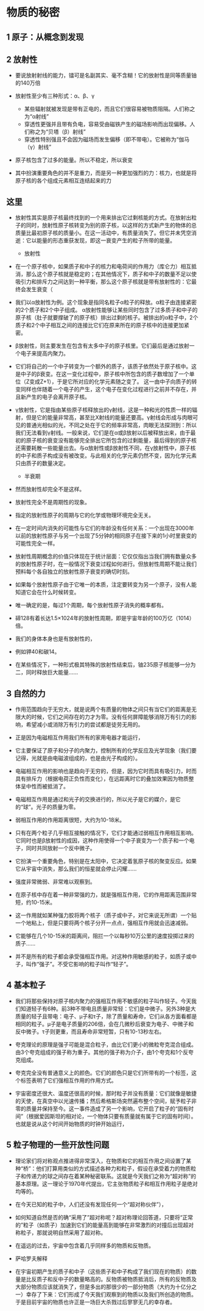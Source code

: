 # 物质的秘密

## 1 原子：从概念到发现

## 2 放射性

- 要说放射射线的能力，镭可是名副其实、毫不含糊！它的放射性是同等质量铀的140万倍

- 放射性至少有三种形式：α、β、γ
    - 某些辐射就被发现是带有正电的，而且它们很容易被物质阻隔。人们称之为“α射线”
    - 穿透性更强并且带有负电，容易受由磁铁产生的磁场影响而出现偏移。人们称之为“贝塔（β）射线”
    - 穿透性特别强且不会因为磁场而发生偏移（即不带电）。它被称为“伽马（γ）射线”

- 原子核包含了过多的能量。所以不稳定，所以衰变

- 其中扮演重要角色的并不是重力，而是另一种更加强烈的力：核力，也就是将原子核的各个组成元素相互连结起来的力

## 这里

- 放射性其实是原子核最终找到的一个用来排出它过剩核能的方式。在放射出粒子的同时，放射性原子核转变为别的原子核，以这样的方式新产生的物体的总质量比最初原子核的质量小。在这一活动中，有质量消失了。但它并未凭空消逝：它以能量的形态重获发现，即这一衰变产生的粒子所带的能量。
    * 放射性

- 在一个原子核中，如果质子和中子的核力和电荷间的作用力（库仑力）相互抵消，那么这个原子核就是稳定的；在其他情况下，质子和中子的数量不足以使吸引力和排斥力之间达到一种平衡，那么这个原子核就是带有放射性的：它最终会发生衰变（

- 我们以α放射性为例。这个现象是指同名粒子α粒子的释放。α粒子由连接紧密的2个质子和2个中子组成。 α放射性能够让某些同时包含了过多质子和中子的原子核（肚子就要撑破了的原子核）排出过剩的核子。被排出的α粒子中，2个质子和2个中子相互之间的连接比它们在原来所在的原子核中的连接更加紧密。

- β放射性，则主要发生在包含有太多中子的原子核里。它们最后是通过放射一个电子来提高内聚力。

- 它们将自己的一个中子转变为一个额外的质子，该质子依然处于原子核中。这是中子的β衰变。在这一变化过程中，原子核中所包含的质子数增加了一个单位（Z变成Z+1），于是它所对应的化学元素随之变了。 这一由中子向质子的转变同样也伴随着一个电子的产生，这个电子在变化过程进行之前并不存在，并且新产生的电子会离开原子核。

- γ放射性，它是指由某些原子核释放出的γ射线，这是一种和光的性质一样的辐射，但是它的能量非常高，甚至比X射线的能量还要高。γ射线会形成与肉眼可见的普通光相似的光，不同之处在于它的频率非常高，肉眼无法探测到：所以我们无法看到γ射线。一般来说，它们是在α或β放射以后被释放出来，由于最初的原子核的衰变没有能够完全排出它所包含的过剩能量，最后得到的原子核还需要耗散一些能量出去。与α放射性或β放射性不同，在γ放射性中，原子核的中子和质子构成没有被改变。与此相关的化学元素仍然不变，因为化学元素只由质子的数量决定。

    * 半衰期

- 然而放射性却完全不是这样。

- 放射性完全不是周期性的现象。

- 指定的放射性原子的周期与它的化学或物理环境完全无关。

- 在一定时间内消失的可能性与它们的年龄没有任何关系：一个出现在3000年以前的放射性原子与另一个出现了5分钟的相同原子在接下来的1小时里衰变的可能性完全一样。

- 放射性周期概念的价值只体现在于统计层面：它仅仅指出当我们拥有数量众多的放射性原子时，在一般情况下衰变过程如何进行。但放射性周期不能让我们预料每个各自独立的放射性原子衰变的确切时刻。

- 如果每个放射性原子由于它唯一的本质，注定要转变为另一个原子，没有人能知道它会在什么时候转变。

- 唯一确定的是，每过1个周期，每个放射性原子消失的概率都有。

- 碲128有着长达1.5×1024年的放射性周期，即是宇宙年龄的100万亿（1014）倍。

- 我们的身体本身也是有放射性的，

- 例如钾40和碳14。

- 在某些情况下，一种形式极其特殊的放射性结束后，铀235原子核能够一分为二，同时释放巨大能量……

## 3 自然的力

- 作用范围趋向于无穷大，就是说两个有质量的物体之间只有当它们的距离是无限大的时候，它们之间存在的力才为零。没有任何屏障能够消除万有引力的影响，希望减小或消除万有引力的尝试都是徒劳无用的。

- 正是因为电磁相互作用我们所有的家用电器才能运行，

- 它主要保证了原子和分子的内聚力，控制所有的化学反应及光学现象（我们要记得，光就是由电磁波组成的，也是由光子构成的）。

- 电磁相互作用的影响也是趋向于无穷的，但是，因为它时而具有吸引力，时而具有排斥力（根据电荷正负性而变化），在远距离时它的叠加效果因为物质整体呈中性而被抵消了。

- 电磁相互作用是通过和光子的交换进行的，所以光子是它的媒介，是它的“球”。光子的质量为零。

- 弱相互作用的作用距离很短，大约为10-18米。

- 只有在两个粒子几乎相互接触的情况下，它们才能通过弱相互作用相互影响。它同时也是β放射性的成因，这种作用使得一个中子衰变为一个质子和一个电子，同时共同放射一个反中微子。

- 它扮演一个重要角色，特别是在太阳中，它决定着氢原子核的聚变反应。如果它从宇宙中消失，那么我们的恒星就会停止闪耀……

- 强度非常微弱、非常难以观察到。

- 在原子核中存在着一种非常强的力，就是强相互作用，它的作用距离范围非常短，约10-15米。

- 这一作用就如某种强力胶将两个核子（质子或中子，对它来说无所谓）一个贴一个地粘上，但是只要将两个核子分开一点点，强相互作用就会迅速减弱。

- 它能够在几个10-15米的距离间，阻拦一个以每秒10万公里的速度投掷过来的质子……

- 并不是所有的粒子都会承受强相互作用。对这种作用敏感的粒子，如质子或中子，叫作“强子”。不受它影响的粒子叫作“轻子”。

## 4 基本粒子

- 我们将那些保持对原子核内聚力的强相互作用不敏感的粒子叫作轻子。今天我们知道轻子有6种。前3种不带电且质量非常轻：它们是中微子。另外3种是大质量的轻子且带电：电子、μ子和τ子，除了质量和寿命，它们从各方面看都是相同的粒子。μ子是电子质量的206倍，会在几微秒后衰变为电子、中微子和反中微子。τ子则更重，而且寿命非常短暂，只有10-13秒左右。

- 夸克理论的原理是强子可能是混合粒子，由比它们更小的微粒夸克混合组成。由3个夸克组成的强子称为重子。其他的强子称为介子，由1个夸克和1个反夸克组成。

- 夸克完全没有普通意义上的颜色。它们的颜色只是它们所带有的一个标签，这个标签表明了它们强相互作用的作用方式。

- 宇宙密度还很大、温度还很高的时候，那时粒子并没有质量：它们就像是敏捷的天使，在真空中以光速传播；然后希格斯场突然遍布整个空间，赋予粒子非零的质量并保持至今。这一事件造成了另一个影响，它开启了粒子的“固有时间”（根据爱因斯坦的相对论，一个物体只要有质量就有属于它的固有时间）。也就是说从这个时间开始物质的时钟开始运行，

## 5 粒子物理的一些开放性问题

- 理论家们将对称观点推进得非常深入，在物质和它的相互作用之间设置了某种“桥”：他们打算用类似的方式描述各种力和粒子，假设在承受着力的物质粒子和传递力的球之间存在着某种秘密联系。这就是今天我们之称为“超对称”的基本原理。这一理论于1970年代提出，它主张物质粒子和相互作用粒子是绝对均等的。

- 在今天已知的粒子中，人们还没有发现任何一个“超对称伙伴”），

- 如何知道自然是否的确“采用了”超对称呢？超对称理论回答道，只要将“正常的”粒子（如质子）加速到它们的能量高到能够在非常激烈的对撞后出现超对称粒子，那就说明自然采用了超对称。

- 在遥远的过去，宇宙中包含着几乎同样多的物质和反物质。

- 萨哈罗夫解释

- 在宇宙初期产生的质子和中子（这些质子和中子构成了我们现在的物质）的数量是比反质子和反中子的数量略高的。反物质被物质抵消后，所有的反物质及大部分物质应该就消失了，但是多出的那很少的一部分物质（大约为十亿分之一）幸存了下来：它们形成了今天我们观察到的物质以及我们所创造的物质。于是目前宇宙的物质也许正是一场巨大杀戮过后寥寥无几的幸存者。
                      